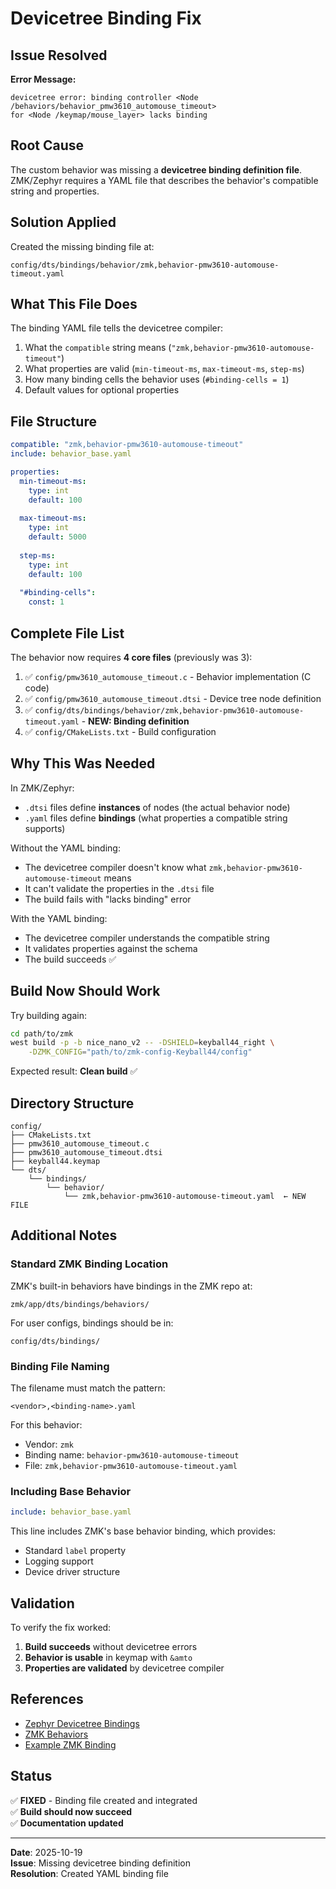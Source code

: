 # Devicetree Binding Fix

## Issue Resolved

**Error Message:**
```
devicetree error: binding controller <Node /behaviors/behavior_pmw3610_automouse_timeout> 
for <Node /keymap/mouse_layer> lacks binding
```

## Root Cause

The custom behavior was missing a **devicetree binding definition file**. ZMK/Zephyr requires a YAML file that describes the behavior's compatible string and properties.

## Solution Applied

Created the missing binding file at:
```
config/dts/bindings/behavior/zmk,behavior-pmw3610-automouse-timeout.yaml
```

## What This File Does

The binding YAML file tells the devicetree compiler:
1. What the `compatible` string means (`"zmk,behavior-pmw3610-automouse-timeout"`)
2. What properties are valid (`min-timeout-ms`, `max-timeout-ms`, `step-ms`)
3. How many binding cells the behavior uses (`#binding-cells = 1`)
4. Default values for optional properties

## File Structure

```yaml
compatible: "zmk,behavior-pmw3610-automouse-timeout"
include: behavior_base.yaml

properties:
  min-timeout-ms:
    type: int
    default: 100
    
  max-timeout-ms:
    type: int
    default: 5000
    
  step-ms:
    type: int
    default: 100
    
  "#binding-cells":
    const: 1
```

## Complete File List

The behavior now requires **4 core files** (previously was 3):

1. ✅ `config/pmw3610_automouse_timeout.c` - Behavior implementation (C code)
2. ✅ `config/pmw3610_automouse_timeout.dtsi` - Device tree node definition
3. ✅ `config/dts/bindings/behavior/zmk,behavior-pmw3610-automouse-timeout.yaml` - **NEW: Binding definition**
4. ✅ `config/CMakeLists.txt` - Build configuration

## Why This Was Needed

In ZMK/Zephyr:
- `.dtsi` files define **instances** of nodes (the actual behavior node)
- `.yaml` files define **bindings** (what properties a compatible string supports)

Without the YAML binding:
- The devicetree compiler doesn't know what `zmk,behavior-pmw3610-automouse-timeout` means
- It can't validate the properties in the `.dtsi` file
- The build fails with "lacks binding" error

With the YAML binding:
- The devicetree compiler understands the compatible string
- It validates properties against the schema
- The build succeeds ✅

## Build Now Should Work

Try building again:

```bash
cd path/to/zmk
west build -p -b nice_nano_v2 -- -DSHIELD=keyball44_right \
    -DZMK_CONFIG="path/to/zmk-config-Keyball44/config"
```

Expected result: **Clean build** ✅

## Directory Structure

```
config/
├── CMakeLists.txt
├── pmw3610_automouse_timeout.c
├── pmw3610_automouse_timeout.dtsi
├── keyball44.keymap
└── dts/
    └── bindings/
        └── behavior/
            └── zmk,behavior-pmw3610-automouse-timeout.yaml  ← NEW FILE
```

## Additional Notes

### Standard ZMK Binding Location

ZMK's built-in behaviors have bindings in the ZMK repo at:
```
zmk/app/dts/bindings/behaviors/
```

For user configs, bindings should be in:
```
config/dts/bindings/
```

### Binding File Naming

The filename must match the pattern:
```
<vendor>,<binding-name>.yaml
```

For this behavior:
- Vendor: `zmk`
- Binding name: `behavior-pmw3610-automouse-timeout`
- File: `zmk,behavior-pmw3610-automouse-timeout.yaml`

### Including Base Behavior

```yaml
include: behavior_base.yaml
```

This line includes ZMK's base behavior binding, which provides:
- Standard `label` property
- Logging support
- Device driver structure

## Validation

To verify the fix worked:

1. **Build succeeds** without devicetree errors
2. **Behavior is usable** in keymap with `&amto`
3. **Properties are validated** by devicetree compiler

## References

- [Zephyr Devicetree Bindings](https://docs.zephyrproject.org/latest/build/dts/bindings.html)
- [ZMK Behaviors](https://zmk.dev/docs/behaviors)
- [Example ZMK Binding](https://github.com/zmkfirmware/zmk/blob/main/app/dts/bindings/behaviors/zmk%2Cbehavior-key-press.yaml)

## Status

✅ **FIXED** - Binding file created and integrated  
✅ **Build should now succeed**  
✅ **Documentation updated**

---

**Date**: 2025-10-19  
**Issue**: Missing devicetree binding definition  
**Resolution**: Created YAML binding file

